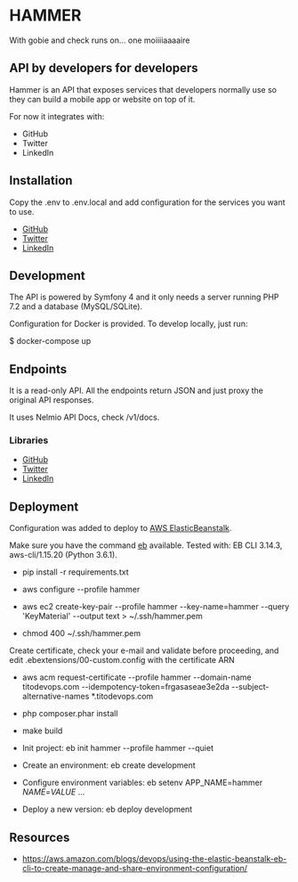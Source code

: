 HAMMER
======

With gobie and check runs on... one moiiiiaaaaire

API by developers for developers
--------------------------------

Hammer is an API that exposes services that developers normally use so they can build a mobile app or website on top of it. 

For now it integrates with:

* GitHub
* Twitter
* LinkedIn

## Installation

Copy the .env to .env.local and add configuration for the services you want to use.

* [GitHub](https://help.github.com/articles/creating-a-personal-access-token-for-the-command-line/)
* [Twitter](https://apps.twitter.com/)
* [LinkedIn](https://www.linkedin.com/developer/apps) 

## Development

The API is powered by Symfony 4 and it only needs a server running PHP 7.2 and a database (MySQL/SQLite).

Configuration for Docker is provided. To develop locally, just run:

$ docker-compose up

## Endpoints

It is a read-only API. All the endpoints return JSON and just proxy the original API responses.

It uses Nelmio API Docs, check /v1/docs.

### Libraries

* [GitHub](https://github.com/KnpLabs/php-github-api)
* [Twitter](https://github.com/abraham/twitteroauth)
* [LinkedIn](https://github.com/zoonman/linkedin-api-php-client)

## Deployment

Configuration was added to deploy to [AWS ElasticBeanstalk](https://docs.aws.amazon.com/elasticbeanstalk). 

Make sure you have the command [eb](https://docs.aws.amazon.com/elasticbeanstalk/latest/dg/eb-cli3.html) available. Tested with: EB CLI 3.14.3, aws-cli/1.15.20 (Python 3.6.1).

* pip install -r requirements.txt
* aws configure --profile hammer

* aws ec2 create-key-pair --profile hammer --key-name=hammer --query 'KeyMaterial' --output text > ~/.ssh/hammer.pem
* chmod 400 ~/.ssh/hammer.pem

Create certificate, check your e-mail and validate before proceeding, and edit .ebextensions/00-custom.config with the certificate ARN
* aws acm request-certificate --profile hammer --domain-name titodevops.com --idempotency-token=frgasaseae3e2da --subject-alternative-names *.titodevops.com

* php composer.phar install
* make build

* Init project: eb init hammer --profile hammer --quiet 
* Create an environment: eb create development
* Configure environment variables: eb setenv APP_NAME=hammer *NAME*=*VALUE* ...
* Deploy a new version: eb deploy development

## Resources

* https://aws.amazon.com/blogs/devops/using-the-elastic-beanstalk-eb-cli-to-create-manage-and-share-environment-configuration/
